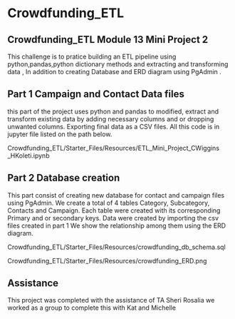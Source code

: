 # Crowdfunding_ETL

## Crowdfunding_ETL Module 13 Mini Project 2

This challenge is to pratice building an ETL pipeline using python,pandas,python dictionary methods
and extracting and transforming data , In addition to creating Database and ERD diagram using PgAdmin .

## Part 1 Campaign and Contact Data files
this part of the project uses python and pandas to modified, extract and transform existing data by adding necessary columns
and or dropping unwanted columns. Exporting final data as a CSV files. All this code is in jupyter file listed on the path below.

Crowdfunding_ETL/Starter_Files/Resources/ETL_Mini_Project_CWiggins _HKoleti.ipynb


## Part 2 Database creation
This part consist of creating new database for contact and campaign files using PgAdmin. We create a total of 4 tables
Category, Subcategory, Contacts and Campaign.  Each table were created with its corresponding Primary and or secondary keys. Data were created by importing the csv files created in part 1
We show the relationship among them using the ERD diagram.

Crowdfunding_ETL/Starter_Files/Resources/crowdfunding_db_schema.sql

Crowdfunding_ETL/Starter_Files/Resources/crowdfunding_ERD.png


## Assistance
This project was completed with the assistance of TA Sheri Rosalia 
we worked as a group to complete this with Kat and Michelle
